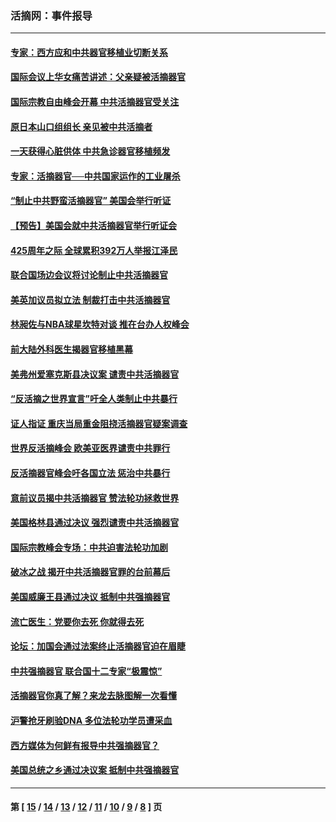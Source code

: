 ### 活摘网：事件报导
---
#### [专家：西方应和中共器官移植业切断关系](../../pages/nf5877/n13772828.md?08160430) 
#### [国际会议上华女痛苦讲述：父亲疑被活摘器官](../../pages/nf5877/n13771583.md?08160430) 
#### [国际宗教自由峰会开幕 中共活摘器官受关注](../../pages/nf5877/n13769995.md?08160430) 
#### [原日本山口组组长 亲见被中共活摘者](../../pages/nf5877/n13767360.md?08160430) 
#### [一天获得心脏供体 中共急诊器官移植频发](../../pages/nf5877/n13764689.md?08160430) 
#### [专家：活摘器官──中共国家运作的工业屠杀](../../pages/nf5877/n13761178.md?08160430) 
#### [“制止中共野蛮活摘器官” 美国会举行听证](../../pages/nf5877/n13735831.md?08160430) 
#### [【预告】美国会就中共活摘器官举行听证会](../../pages/nf5877/n13732843.md?08160430) 
#### [425周年之际 全球累积392万人举报江泽民](../../pages/nf5877/n13719232.md?08160430) 
#### [联合国场边会议将讨论制止中共活摘器官](../../pages/nf5877/n13656361.md?08160430) 
#### [美英加议员拟立法 制裁打击中共活摘器官](../../pages/nf5877/n13430251.md?08160430) 
#### [林昶佐与NBA球星坎特对谈 推在台办人权峰会](../../pages/nf5877/n13414467.md?08160430) 
#### [前大陆外科医生揭器官移植黑幕](../../pages/nf5877/n13401416.md?08160430) 
#### [美弗州爱塞克斯县决议案 谴责中共活摘器官](../../pages/nf5877/n13320919.md?08160430) 
#### [“反活摘之世界宣言”吁全人类制止中共暴行](../../pages/nf5877/n13259730.md?08160430) 
#### [证人指证 重庆当局重金阻挠活摘器官疑案调查](../../pages/nf5877/n13259127.md?08160430) 
#### [世界反活摘峰会 欧美亚医界谴责中共罪行](../../pages/nf5877/n13253550.md?08160430) 
#### [反活摘器官峰会吁各国立法 惩治中共暴行](../../pages/nf5877/n13245052.md?08160430) 
#### [意前议员揭中共活摘器官 赞法轮功拯救世界](../../pages/nf5877/n13203445.md?08160430) 
#### [美国格林县通过决议 强烈谴责中共活摘器官](../../pages/nf5877/n13119367.md?08160430) 
#### [国际宗教峰会专场：中共迫害法轮功加剧](../../pages/nf5877/n13088279.md?08160430) 
#### [破冰之战 揭开中共活摘器官罪的台前幕后](../../pages/nf5877/n13082457.md?08160430) 
#### [美国威廉王县通过决议 抵制中共强摘器官](../../pages/nf5877/n13056521.md?08160430) 
#### [流亡医生：党要你去死 你就得去死](../../pages/nf5877/n13052835.md?08160430) 
#### [论坛：加国会通过法案终止活摘器官迫在眉睫](../../pages/nf5877/n13029839.md?08160430) 
#### [中共强摘器官 联合国十二专家“极震惊”](../../pages/nf5877/n13024313.md?08160430) 
#### [活摘器官你真了解？来龙去脉图解一次看懂](../../pages/nf5877/n13013820.md?08160430) 
#### [沪警抢牙刷验DNA 多位法轮功学员遭采血](../../pages/nf5877/n12969218.md?08160430) 
#### [西方媒体为何鲜有报导中共强摘器官？](../../pages/nf5877/n12932034.md?08160430) 
#### [美国总统之乡通过决议案 抵制中共强摘器官](../../pages/nf5877/n12908242.md?08160430) 

---
#### 第 [ [15](./15.md?08160430) / [14](./14.md?08160430) / [13](./13.md?08160430) / [12](./12.md?08160430) / [11](./11.md?08160430) / [10](./10.md?08160430) / [9](./9.md?08160430) / [8](./8.md?08160430) ] 页
